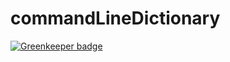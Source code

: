 # commandLineDictionary

[![Greenkeeper badge](https://badges.greenkeeper.io/sujayvenaik/commandLineDictionary.svg)](https://greenkeeper.io/)
